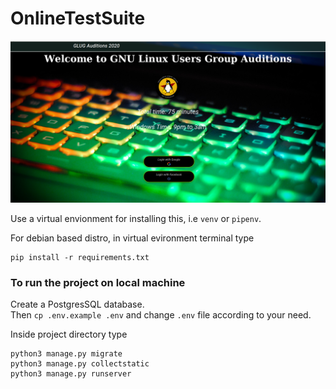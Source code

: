 # OnlineTestSuite

![alt text](screenshot.png)

Use a virtual envionment for installing this, 
i.e `venv` or `pipenv`.


For debian based distro, in virtual evironment terminal type
```shell
pip install -r requirements.txt
```
### To run the project on local machine
Create a PostgresSQL database.</br>
Then `cp .env.example .env` and change `.env` file according to your need.

Inside project directory type
```shell
python3 manage.py migrate
python3 manage.py collectstatic
python3 manage.py runserver
```
